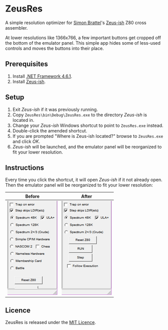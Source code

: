 # ZeusRes
A simple resolution optimizer for [Simon Brattel](http://www.desdes.com/)'s [Zeus-ish](http://www.desdes.com/products/oldfiles/zeus.htm) Z80 cross assembler.

At lower resolutions like 1366x766, a few important buttons get cropped off the bottom of the emulator panel. This simple app hides some of less-used controls and moves the buttons into their place.

## Prerequisites
1. Install [.NET Framework 4.6.1](https://www.microsoft.com/en-us/download/details.aspx?id=49981).
2. Install [Zeus-ish](http://www.desdes.com/products/oldfiles/zeus.htm).

## Setup
1. Exit *Zeus-ish* if it was previously running.
2. Copy `ZeusRes\bin\Debug\ZeusRes.exe` to the directory *Zeus-ish* is located in.
3. Change your *Zeus-ish* Windows shortcut to point to `ZeusRes.exe` instead.
4. Double-click the amended shortcut.
5. If you are prompted "Where is Zeus-ish located?" browse to `ZeusRes.exe` and click *OK*.
6. *Zeus-ish* will be launched, and the emulator panel will be reorganized to fit your lower resolution.

## Instructions
Every time you click the shortcut, it will open *Zeus-ish* if it not already open. Then the emulator panel will be reorganized to fit your lower resolution:

| **Before**    |   **After**   |
|:-------------:|:-------------:|
| ![Before](https://raw.githubusercontent.com/Threetwosevensixseven/ZeusRes/master/Images/before.png) | ![After](https://raw.githubusercontent.com/Threetwosevensixseven/ZeusRes/master/Images/after.png) |

## Licence
ZeusRes is released under the [MIT Licence](https://github.com/Threetwosevensixseven/ZeusRes/blob/master/LICENSE).
